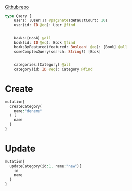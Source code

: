 
[Github repo](https://github.com/byrmylmz/booksql-laravel/blob/ea44f377d7ba05a84566a9d3d611b980c3773331/graphql/schema.graphql#L7-L17)

```graphql
type Query {
    users: [User!]! @paginate(defaultCount: 10)
    user(id: ID @eq): User @find


    books:[Book] @all
    book(id: ID @eq): Book @find
    booksByFeatured(featured: Boolean! @eq): [Book] @all
    someComplexQuery(search: String!) [Book]


    categories:[Category] @all
    category(id: ID @eq): Category @find
   ```
   
  # Create 
```php
mutation{
  createCategory(
    name:"deneme"
  ) {
    name
  }
}
```
# Update
```php
mutation{
  updateCategory(id:1, name:"new"){
    id
    name
  }
}
```
   
   

